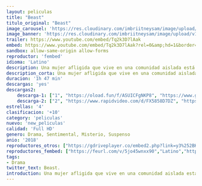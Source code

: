 ```yaml
---
layout: peliculas
title: "Beast"
titulo_original: "Beast"
image_carousel: 'https://res.cloudinary.com/imbriitneysam/image/upload/v1542057181/beast-poster-min.jpg'
image_banner: 'https://res.cloudinary.com/imbriitneysam/image/upload/v1542057182/beast-banner-min.jpg'
trailer: https://www.youtube.com/embed/Tq2k3D7lAak
embed: https://www.youtube.com/embed/Tq2k3D7lAak?rel=0&amp;hd=1&border=0&wmode=opaque&enablejsapi=1&modestbranding=1&controls=1&showinfo=1
sandbox: allow-same-origin allow-forms
reproductor: 'fembed'
idioma: 'Latino'
description: Una mujer afligida que vive en una comunidad aislada está atrapada entre el control de su opresiva familia y la atracción que siente por un misterioso forastero sospechoso de haber llevado a cabo una serie de brutales asesinatos.
description_corta: Una mujer afligida que vive en una comunidad aislada está atrapada entre el control de su opresiva familia y la atracción que siente por un misterioso forastero sospechoso de haber llevado a cabo una serie de brutales asesinatos.
duracion: '1h 47 min'
descargas: 'yes'
descargas2:
    descarga-1: ["1", "https://oload.fun/f/ASUICFgNKP8", "https://www.google.com/s2/favicons?domain=openload.co","OpenLoad","https://res.cloudinary.com/imbriitneysam/image/upload/v1541473684/mexico.png", "Latino", "Full HD"]
    descarga-2: ["2", "https://www.rapidvideo.com/d/FX5858D7DZ", "https://www.google.com/s2/favicons?domain=www.rapidvideo.com","RapidVideo","https://res.cloudinary.com/imbriitneysam/image/upload/v1541473684/mexico.png", "Latino", "Full HD"]
estrellas: '4'
clasificacion: '+10'
category: 'peliculas'
nuevo: 'new_peliculas'
calidad: 'Full HD'
genero: Drama, Sentimental, Misterio, Suspenso
anio: '2018'
reproductores_otros: ["https://gdriveplayer.co/embed2.php?link=y3%252BK0ysxZLgPzaSyWfGjcQvSajo50Lef8ptmb0SXX8sHNtwUqR5FG4a%252FMt4bViW%252BBONjRXKUFmr3Uwpr904Q8pJaz%252Bg85LhYIhl9ovXx5NnzZATV3R2IjLQnTn6C%252Fi1WkypPU%252FetD4TESwGmctWA8AgepWfIIcp6XDljtrLlNxkcaKh7r94tPT0YW4Gkx709iRb%252FzKnAvZG3eXlsTO0LK8SHmzVa9KJaYAbeKuphaT6HQmd%252BJfMRwV0OGnSnbOCET5%252BPV6MNAgnt9NBMGm%252F3BrA2m%252Bf0n%252Bq4BMwKK9uHsXL56ky2VKeEUYx8FXnyX3L8gBP87IVgxGgUijoOkBMbRgoFA73RJvpRwCEBHGoMOf%252Bg%253D%253D","Latino","https://movcloud.net/embed/hi-BC-0vieAw","Latino"]
reproductores_fembed: ["https://feurl.com/v/5jo45wnxx90","Latino","https://feurl.com/v/7zv-wlem29x","Latino","https://feurl.com/v/7yvw0m8-wxo","Latino"]
tags:
- Drama
twitter_text: Beast.
introduction: Una mujer afligida que vive en una comunidad aislada está atrapada entre el control de su opresiva familia y la atracción que siente por un misterioso forastero sospechoso de haber llevado a cabo una serie de brutales asesinatos.
---
```



 







